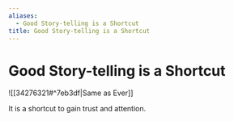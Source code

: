 ```yaml
---
aliases:
  - Good Story-telling is a Shortcut
title: Good Story-telling is a Shortcut
---
```


# Good Story-telling is a Shortcut

![[34276321#^7eb3df|Same as Ever]]

It is a shortcut to gain trust and attention.